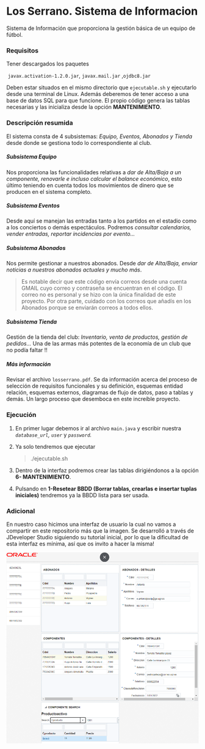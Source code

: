 # Los Serrano. Sistema de Informacion
Sistema de Información que proporciona la gestión básica de un equipo de fútbol. 

### Requisitos
Tener descargados los paquetes

​																 `javax.activation-1.2.0.jar`,  `javax.mail.jar` ,`ojdbc8.jar`

Deben estar situados en el mismo directorio que  `ejecutable.sh` y ejecutarlo desde una terminal de Linux. Además deberemos de tener acceso a una base de datos SQL para que funcione. El propio código genera las tablas necesarias y las inicializa desde la opción **MANTENIMIENTO**.





### Descripción resumida

El sistema consta de 4 subsistemas: *Equipo, Eventos, Abonados y Tienda* desde donde se gestiona todo lo correspondiente al club.



##### Subsistema Equipo

Nos proporciona las funcionalidades relativas a *dar de Alta/Baja a un componente, renovarle e incluso calcular el balance económico*, esto último teniendo en cuenta todos los movimientos de dinero que se producen en el sistema completo.



##### Subsistema Eventos

Desde aquí se manejan las entradas tanto a los partidos en el estadio como a los conciertos o demás espectáculos. Podremos *consultar calendarios, vender entradas, reportar incidencias por evento...*



##### Subsistema Abonados

Nos permite gestionar a nuestros abonados. Desde *dar de Alta/Baja, enviar noticias a nuestros abonados actuales y mucho más*. 

> Es notable decir que este código envía correos desde una cuenta GMAIL cuyo correo y contraseña se encuentran en el código. El correo no es personal y se hizo con la única finalidad de este proyecto. Por otra parte, cuidado con los correos que añadís en los Abonados porque se enviarán correos a todos ellos.



##### Subsistema Tienda

Gestión de la tienda del club: *Inventario, venta de productos, gestión de pedidos...* Una de las armas más potentes de la economía de un club que  no podía faltar !!



##### Más información

Revisar el archivo `losserrano.pdf`. Se da información acerca del proceso de selección de requisitos funcionales y su definición, esquemas entidad relación, esquemas externos, diagramas de flujo de datos, paso a tablas y demás. Un largo proceso que desemboca en este increíble proyecto. 





### Ejecución

1. En primer lugar debemos ir al archivo `main.java` y escribir nuestra *`database_url`, `user`* y *`password`.*

2. Ya solo tendremos que ejecutar

   > ./ejecutable.sh

3. Dentro de la interfaz podremos crear las tablas dirigiéndonos a la opción **6- MANTENIMIENTO**.

4. Pulsando en **1-Resetear BBDD (Borrar tablas, crearlas e insertar tuplas iniciales)** tendremos ya la BBDD lista para ser usada.





### Adicional

En nuestro caso hicimos una interfaz de usuario la cual no vamos a compartir en este repositorio más que la imagen. Se desarrolló a través de JDeveloper Studio siguiendo su tutorial inicial, por lo que la dificultad de esta interfaz es mínima, así que os invito a hacer la misma!

![Image text](https://github.com/pedrogallegolpz/DDSI-Sistema-De-Informacion_Los_Serrano/blob/master/interfaz.PNG)
